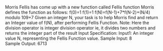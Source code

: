 Morris Fellis has come up with a new function called Fellis function Morris defines the 
function as follows:
f(0)=1
f(1)=1
f(N)=f(N-1)+7*f(N-2)+(N/4) modulo 109+7
Given an integer N, your task is to help Morris find and return an Integer value of f(N), 
after performing Fellis Function.
Note: Here the division operator is integer division operator ie, it divides two numbers 
and returns the integer part of the result
Input Specification:
Input1: An integer value N, representing the Fellis Function value.
Sample Input:
8
Sample Output:
6713
